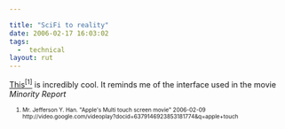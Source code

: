 ```yaml
---

title: "SciFi to reality"
date: 2006-02-17 16:03:02
tags:
  -  technical
layout: rut
---
```



<p><a href="http://video.google.com/videoplay?docid=6379146923853181774&q=apple+touch" title="Apple's Multi touch screen movie">This<sup>[1]</sup></a> is incredibly cool.  It reminds me of the interface used in the movie <i>Minority Report</i></p>  <ol><font size="-2"><li><font size="-2">Mr. Jefferson Y. Han.  "Apple's Multi touch screen movie" 2006-02-09 http://video.google.com/videoplay?docid=6379146923853181774&q=apple+touch </font></li></font></ol>

